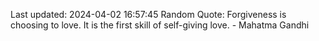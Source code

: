 Last updated: 2024-04-02 16:57:45
Random Quote: Forgiveness is choosing to love. It is the first skill of self-giving love. - Mahatma Gandhi